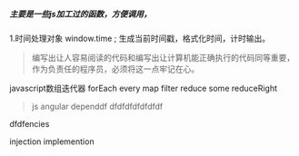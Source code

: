 ##### 主要是一些js加工过的函数，方便调用，
1.时间处理对象 window.time ; 生成当前时间戳，格式化时间，计时输出。

> 编写出让人容易阅读的代码和编写出让计算机能正确执行的代码同等重要，作为负责任的程序员，必须将这一点牢记在心。


javascript数组迭代器 forEach every  map filter reduce some reduceRight

> js angular dependdf
dfdfdfdfdfdfdf

dfdfencies 


injection implemention


